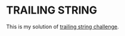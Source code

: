 # TRAILING STRING

This is my solution of [trailing string challenge](https://www.codeeval.com/open_challenges/32/).
